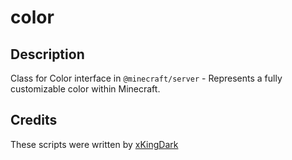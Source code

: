 # color

## Description
Class for Color interface in `@minecraft/server` - Represents a fully customizable color within Minecraft.

## Credits
These scripts were written by [xKingDark](https://github.com/DarkGamerYT)
